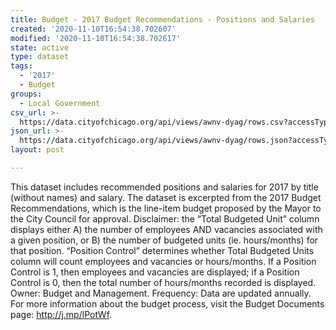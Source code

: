 ```yaml
---
title: Budget - 2017 Budget Recommendations - Positions and Salaries
created: '2020-11-10T16:54:38.702607'
modified: '2020-11-10T16:54:38.702617'
state: active
type: dataset
tags:
  - '2017'
  - Budget
groups:
  - Local Government
csv_url: >-
  https://data.cityofchicago.org/api/views/awnv-dyag/rows.csv?accessType=DOWNLOAD
json_url: >-
  https://data.cityofchicago.org/api/views/awnv-dyag/rows.json?accessType=DOWNLOAD
layout: post

---
```

This dataset includes recommended positions and salaries for 2017 by title (without names) and salary. The dataset is excerpted from the 2017 Budget Recommendations, which is the line-item budget proposed by the Mayor to the City Council for approval. Disclaimer: the “Total Budgeted Unit” column displays either A) the number of employees AND vacancies associated with a given position, or B) the number of budgeted units (ie. hours/months) for that position. “Position Control” determines whether Total Budgeted Units column will count employees and vacancies or hours/months. If a Position Control is 1, then employees and vacancies are displayed; if a Position Control is 0, then the total number of hours/months recorded is displayed. Owner: Budget and Management. Frequency: Data are updated annually. For more information about the budget process, visit the Budget Documents page: http://j.mp/lPotWf.
